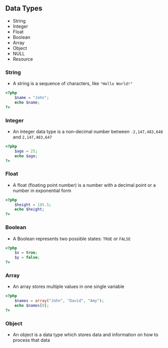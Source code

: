 ## Data Types

- String
- Integer
- Float
- Boolean
- Array
- Object
- NULL
- Resource

### String

- A string is a sequence of characters, like `"Hello World!"`

```php
<?php
    $name = "John";
    echo $name;
?>
```

### Integer

- An integer data type is a non-decimal number between `-2,147,483,648` and `2,147,483,647`

```php
<?php
    $age = 25;
    echo $age;
?>
```

### Float

- A float (floating point number) is a number with a decimal point or a number in exponential form

```php
<?php
    $height = 185.5;
    echo $height;
?>
```

### Boolean

- A Boolean represents two possible states: `TRUE` or `FALSE`

```php
<?php
    $x = true;
    $y = false;
?>
```

### Array

- An array stores multiple values in one single variable

```php
<?php
    $names = array("John", "David", "Amy");
    echo $names[0];
?>
```

### Object

- An object is a data type which stores data and information on how to process that data

```php

```
